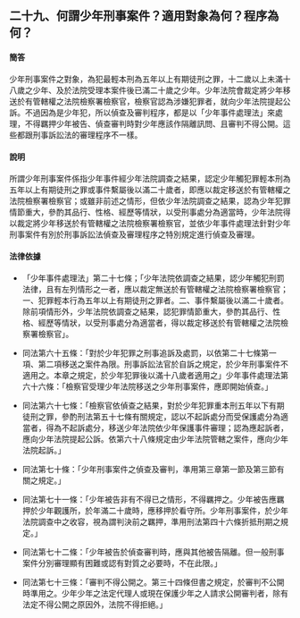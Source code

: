 ## 二十九、何謂少年刑事案件？適用對象為何？程序為何？

#### 簡答

少年刑事案件之對象，為犯最輕本刑為五年以上有期徒刑之罪，十二歲以上未滿十八歲之少年、及於法院受理本案件後已滿二十歲之少年。少年法院會裁定將少年移送於有管轄權之法院檢察署檢察官，檢察官認為涉嫌犯罪者，就向少年法院提起公訴。不過因為是少年犯，所以偵查及審判程序，都是以「少年事件處理法」來處理，不得羈押少年被告、偵查審判時對少年應該作隔離訊問、且審判不得公開。這些都跟刑事訴訟法的審理程序不一樣。

#### 說明

所謂少年刑事案件係指少年事件經少年法院調查之結果，認定少年觸犯罪輕本刑為五年以上有期徒刑之罪或事件繫屬後以滿二十歲者，即應以裁定移送於有管轄權之法院檢察署檢察官；或雖非前述之情形，但依少年法院調查之結果，認為少年犯罪情節重大，參酌其品行、性格、經歷等情狀，以受刑事處分為適當時，少年法院得以裁定將少年移送於有管轄權之法院檢察署檢察官，並依少年事件處理法針對少年刑事案件有別於刑事訴訟法偵查及審理程序之特別規定進行偵查及審理。

#### 法律依據
* 「少年事件處理法」第二十七條；「少年法院依調查之結果，認少年觸犯刑罰法律，且有左列情形之一者，應以裁定無送於有管轄權之法院檢察署檢察官；一、犯罪輕本行為五年以上有期徒刑之罪者。二、事件繫屬後以滿二十歲者。除前項情形外，少年法院依調查之結果，認犯罪情節重大，參酌其品行、性格、經歷等情狀，以受刑事處分為適當者，得以裁定移送於有管轄權之法院檢察署檢察官」。

* 同法第六十五條：「對於少年犯罪之刑事追訴及處罰，以依第二十七條第一項、第二項移送之案件為限。刑事訴訟法官於自訴之規定，於少年刑事案件不適用之。本章之規定，於少年犯罪後以滿十八歲者適用之」少年事件處理法第六十六條：「檢察官受理少年法院移送之少年刑事案件，應即開始偵查。」

* 同法第六十七條：「檢察官依偵查之結果，對於少年犯罪重本刑五年以下有期徒刑之罪，參酌刑法第五十七條有關規定，認以不起訴處分而受保護處分為適當者，得為不起訴處分，移送少年法院依少年保護事件審理；認為應起訴者，應向少年法院提起公訴。依第六十八條規定由少年法院管轄之案件，應向少年法院起訴。」

* 同法第七十條：「少年刑事案件之偵查及審判，準用第三章第一節及第三節有關之規定。」

* 同法第七十一條：「少年被告非有不得已之情形，不得羈押之。少年被告應羈押於少年觀護所，於年滿二十歲時，應移押於看守所。少年刑事案件，於少年法院調查中之收容，視為謂判決前之羈押，準用刑法第四十六條折抵刑期之規定。」

* 同法第七十二條：「少年被告於偵查審判時，應與其他被告隔離。但一般刑事案件分別審理顯有困難或認有對質之必要時，不在此限。」

* 同法第七十三條：「審判不得公開之。第三十四條但書之規定，於審判不公開時準用之。少年少年之法定代理人或現在保護少年之人請求公開審判者，除有法定不得公開之原因外，法院不得拒絕。」

